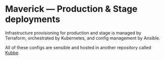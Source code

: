 # Maverick — Production & Stage deployments

Infrastructure provisioning for production and stage is managed by Terraform,
orchestrated by Kubernetes, and config management by Ansible.

All of these configs are sensible and hosted in another repository called [Kubbe](https://github.com/turnly/kubbe).
